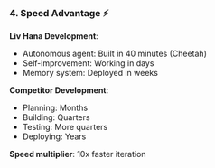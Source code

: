 ### 4. **Speed Advantage** ⚡

**Liv Hana Development**:

- Autonomous agent: Built in 40 minutes (Cheetah)
- Self-improvement: Working in days
- Memory system: Deployed in weeks

**Competitor Development**:

- Planning: Months
- Building: Quarters
- Testing: More quarters
- Deploying: Years

**Speed multiplier**: 10x faster iteration
